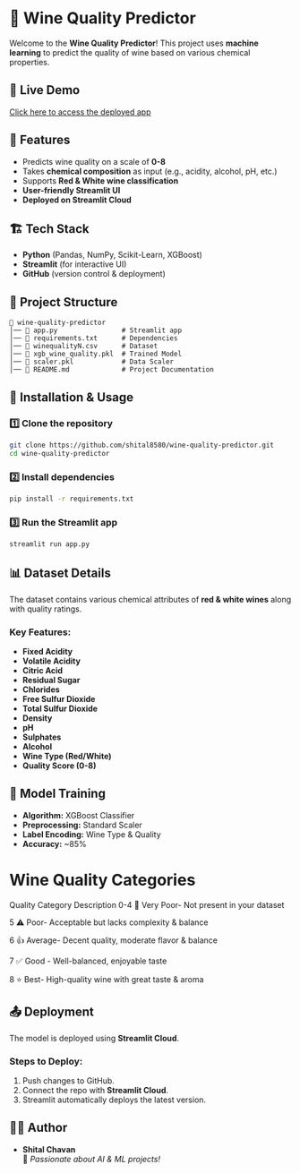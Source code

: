 # 🍷 Wine Quality Predictor

Welcome to the **Wine Quality Predictor**! This project uses **machine learning** to predict the quality of wine based on various chemical properties.

## 🚀 Live Demo
[Click here to access the deployed app](https://wine-quality-predictor.streamlit.app)

## 📌 Features
- Predicts wine quality on a scale of **0-8**
- Takes **chemical composition** as input (e.g., acidity, alcohol, pH, etc.)
- Supports **Red & White wine classification**
- **User-friendly Streamlit UI**
- **Deployed on Streamlit Cloud**

## 🏗 Tech Stack
- **Python** (Pandas, NumPy, Scikit-Learn, XGBoost)
- **Streamlit** (for interactive UI)
- **GitHub** (version control & deployment)

## 📂 Project Structure
```
📁 wine-quality-predictor
│── 📄 app.py                # Streamlit app
│── 📄 requirements.txt      # Dependencies
│── 📄 winequalityN.csv      # Dataset
│── 📄 xgb_wine_quality.pkl  # Trained Model
│── 📄 scaler.pkl            # Data Scaler
│── 📄 README.md             # Project Documentation
```

## 🔧 Installation & Usage
### 1️⃣ Clone the repository
```sh
git clone https://github.com/shital8580/wine-quality-predictor.git
cd wine-quality-predictor
```
### 2️⃣ Install dependencies
```sh
pip install -r requirements.txt
```
### 3️⃣ Run the Streamlit app
```sh
streamlit run app.py
```

## 📊 Dataset Details
The dataset contains various chemical attributes of **red & white wines** along with quality ratings.
### Key Features:
- **Fixed Acidity**
- **Volatile Acidity**
- **Citric Acid**
- **Residual Sugar**
- **Chlorides**
- **Free Sulfur Dioxide**
- **Total Sulfur Dioxide**
- **Density**
- **pH**
- **Sulphates**
- **Alcohol**
- **Wine Type (Red/White)**
- **Quality Score (0-8)**

## 📌 Model Training
- **Algorithm:** XGBoost Classifier
- **Preprocessing:** Standard Scaler
- **Label Encoding:** Wine Type & Quality
- **Accuracy:** ~85%
# Wine Quality Categories
Quality	Category	Description
0-4	🚫 Very Poor- Not present in your dataset

5	⚠️ Poor- Acceptable but lacks complexity & balance

6	👍 Average- Decent quality, moderate flavor & balance

7	✅ Good	- Well-balanced, enjoyable taste

8	⭐ Best-	High-quality wine with great taste & aroma

## 📤 Deployment
The model is deployed using **Streamlit Cloud**.
### Steps to Deploy:
1. Push changes to GitHub.
2. Connect the repo with **Streamlit Cloud**.
3. Streamlit automatically deploys the latest version.

## 👨‍💻 Author
- **Shital Chavan**  
🚀 _Passionate about AI & ML projects!_

